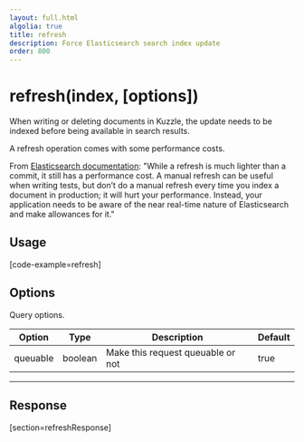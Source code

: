 ```yaml
---
layout: full.html
algolia: true
title: refresh
description: Force Elasticsearch search index update
order: 800
---
```


# refresh(index, [options])

When writing or deleting documents in Kuzzle, the update needs to be indexed before being available in search results.

<div class="alert">
A refresh operation comes with some performance costs.

From [Elasticsearch documentation](https://www.elastic.co/guide/en/elasticsearch/reference/current/docs-refresh.html):
"While a refresh is much lighter than a commit, it still has a performance cost. A manual refresh can be useful when writing tests, but don’t do a manual refresh every time you index a document in production; it will hurt your performance. Instead, your application needs to be aware of the near real-time nature of Elasticsearch and make allowances for it."
</div>

## Usage

[code-example=refresh]

## Options

Query options.

| Option | Type | Description | Default
|--------|------|-------------|---------
| queuable | boolean | Make this request queuable or not  | true

---

## Response

[section=refreshResponse]
